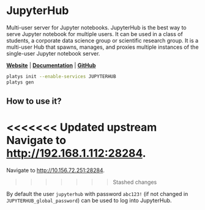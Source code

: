 # JupyterHub

Multi-user server for Jupyter notebooks. JupyterHub is the best way to serve Jupyter notebook for multiple users. It can be used in a class of students, a corporate data science group or scientific research group. It is a multi-user Hub that spawns, manages, and proxies multiple instances of the single-user Jupyter notebook server.

**[Website](https://jupyterhub.readthedocs.io/en/stable/)** | **[Documentation](https://jupyterhub.readthedocs.io/en/stable/)** | **[GitHub](https://github.com/jupyterhub/jupyterhub)**

```bash
platys init --enable-services JUPYTERHUB
platys gen
```

## How to use it?

<<<<<<< Updated upstream
Navigate to <http://192.168.1.112:28284>. 
=======
Navigate to <http://10.156.72.251:28284>. 
>>>>>>> Stashed changes

By default the user `jupyterhub` with password `abc123!` (if not changed in `JUPYTERHUB_global_password`) can be used to log into JupyterHub.
